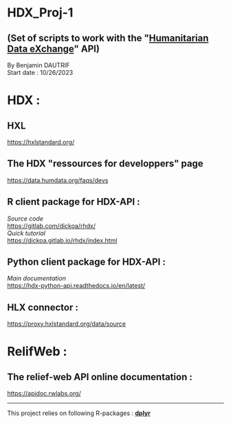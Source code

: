 # HDX_Proj-1
(Set of scripts to work with the "[Humanitarian Data eXchange](https://data.humdata.org/ "HDX Main page")" API)
---
By Benjamin DAUTRIF    
Start date : 10/26/2023  

# HDX :
## **HXL**       
https://hxlstandard.org/

##  **The HDX "ressources for developpers" page**    
https://data.humdata.org/faqs/devs

## **R client package for HDX-API** :    
*Source code*    
https://gitlab.com/dickoa/rhdx/     
*Quick tutorial*    
https://dickoa.gitlab.io/rhdx/index.html

## **Python client package for HDX-API** :     
*Main documentation*     
https://hdx-python-api.readthedocs.io/en/latest/

## HLX connector :
https://proxy.hxlstandard.org/data/source

# RelifWeb :
## **The relief-web API online documentation** :
https://apidoc.rwlabs.org/

____________________________________________

This project relies on following R-packages :
[**dplyr**](https://dplyr.tidyverse.org/index.html)
